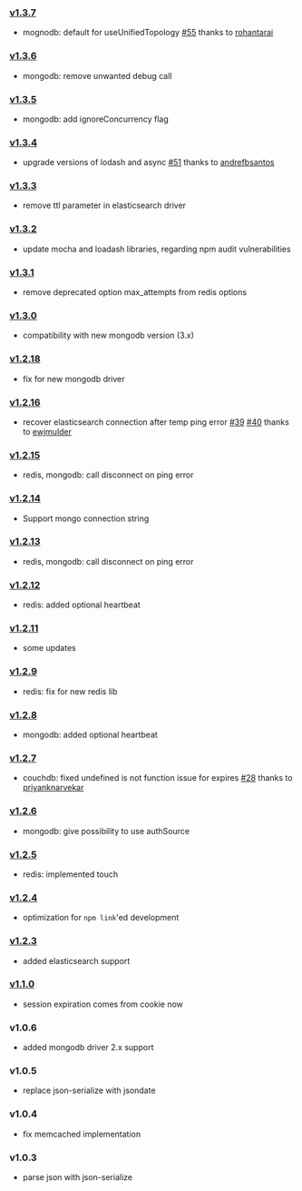 ### [v1.3.7](https://github.com/adrai/sessionstore/compare/v1.3.6...v1.3.7)
- mognodb: default for useUnifiedTopology [#55](https://github.com/adrai/sessionstore/pull/55) thanks to [rohantarai](https://github.com/rohantarai)

### [v1.3.6](https://github.com/adrai/sessionstore/compare/v1.3.5...v1.3.6)
- mongodb: remove unwanted debug call

### [v1.3.5](https://github.com/adrai/sessionstore/compare/v1.3.4...v1.3.5)
- mongodb: add ignoreConcurrency flag

### [v1.3.4](https://github.com/adrai/sessionstore/compare/v1.3.3...v1.3.4)
- upgrade versions of lodash and async [#51](https://github.com/adrai/sessionstore/pull/51) thanks to [andrefbsantos](https://github.com/andrefbsantos)

### [v1.3.3](https://github.com/adrai/sessionstore/compare/v1.3.2...v1.3.3)
- remove ttl parameter in elasticsearch driver

### [v1.3.2](https://github.com/adrai/sessionstore/compare/v1.3.1...v1.3.2)
- update mocha and loadash libraries, regarding npm audit vulnerabilities

### [v1.3.1](https://github.com/adrai/sessionstore/compare/v1.3.0...v1.3.1)
- remove deprecated option max_attempts from redis options

### [v1.3.0](https://github.com/adrai/sessionstore/compare/v1.2.18...v1.3.0)
- compatibility with new mongodb version (3.x)

### [v1.2.18](https://github.com/adrai/sessionstore/compare/v1.2.16...v1.2.18)
- fix for new mongodb driver

### [v1.2.16](https://github.com/adrai/sessionstore/compare/v1.2.15...v1.2.16)
- recover elasticsearch connection after temp ping error [#39](https://github.com/adrai/sessionstore/issues/39) [#40](https://github.com/adrai/sessionstore/pull/40) thanks to [ewjmulder](https://github.com/ewjmulder)

### [v1.2.15](https://github.com/adrai/sessionstore/compare/v1.2.14...v1.2.15)
- redis, mongodb: call disconnect on ping error

### [v1.2.14](https://github.com/adrai/sessionstore/compare/v1.2.13...v1.2.14)
- Support mongo connection string

### [v1.2.13](https://github.com/adrai/sessionstore/compare/v1.2.12...v1.2.13)
- redis, mongodb: call disconnect on ping error

### [v1.2.12](https://github.com/adrai/sessionstore/compare/v1.2.11...v1.2.12)
- redis: added optional heartbeat

### [v1.2.11](https://github.com/adrai/sessionstore/compare/v1.2.9...v1.2.11)
- some updates

### [v1.2.9](https://github.com/adrai/sessionstore/compare/v1.2.8...v1.2.9)
- redis: fix for new redis lib

### [v1.2.8](https://github.com/adrai/sessionstore/compare/v1.2.7...v1.2.8)
- mongodb: added optional heartbeat

### [v1.2.7](https://github.com/adrai/sessionstore/compare/v1.2.6...v1.2.7)
- couchdb: fixed undefined is not function issue for expires [#28](https://github.com/adrai/sessionstore/issues/28) thanks to [priyanknarvekar](https://github.com/priyanknarvekar)

### [v1.2.6](https://github.com/adrai/sessionstore/compare/v1.2.5...v1.2.6)
- mongodb: give possibility to use authSource

### [v1.2.5](https://github.com/adrai/sessionstore/compare/v1.2.4...v1.2.5)
- redis: implemented touch

### [v1.2.4](https://github.com/adrai/sessionstore/compare/v1.2.3...v1.2.4)
- optimization for `npm link`'ed development

### [v1.2.3](https://github.com/adrai/sessionstore/compare/v1.1.0...v1.2.3)
- added elasticsearch support

### [v1.1.0](https://github.com/adrai/sessionstore/compare/v1.0.6...v1.1.0)
- session expiration comes from cookie now

### v1.0.6
- added mongodb driver 2.x support

### v1.0.5
- replace json-serialize with jsondate

### v1.0.4
- fix memcached implementation

### v1.0.3
- parse json with json-serialize
